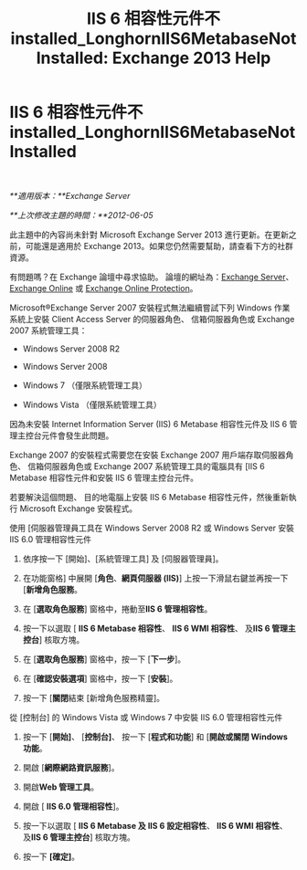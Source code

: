 ﻿---
title: 'IIS 6 相容性元件不 installed_LonghornIIS6MetabaseNotInstalled: Exchange 2013 Help'
TOCTitle: IIS 6 相容性元件不 installed_LonghornIIS6MetabaseNotInstalled
ms:assetid: 0bd52987-d3cc-496c-ac8c-d35591405195
ms:mtpsurl: https://technet.microsoft.com/zh-tw/library/ms.exch.setupreadiness.longhorniis6metabasenotinstalled(v=EXCHG.150)
ms:contentKeyID: 50472535
ms.date: 05/21/2018
mtps_version: v=EXCHG.150
ms.translationtype: MT
---

# IIS 6 相容性元件不 installed\_LonghornIIS6MetabaseNotInstalled

 

_**適用版本：**Exchange Server_

_**上次修改主題的時間：**2012-06-05_

此主題中的內容尚未針對 Microsoft Exchange Server 2013 進行更新。在更新之前，可能還是適用於 Exchange 2013。如果您仍然需要幫助，請查看下方的社群資源。

有問題嗎？在 Exchange 論壇中尋求協助。 論壇的網址為：[Exchange Server](https://go.microsoft.com/fwlink/p/?linkid=60612)、 [Exchange Online](https://go.microsoft.com/fwlink/p/?linkid=267542) 或 [Exchange Online Protection](https://go.microsoft.com/fwlink/p/?linkid=285351)。

Microsoft®Exchange Server 2007 安裝程式無法繼續嘗試下列 Windows 作業系統上安裝 Client Access Server 的伺服器角色、 信箱伺服器角色或 Exchange 2007 系統管理工具：

  - Windows Server 2008 R2

  - Windows Server 2008

  - Windows 7 （僅限系統管理工具）

  - Windows Vista （僅限系統管理工具）

因為未安裝 Internet Information Server (IIS) 6 Metabase 相容性元件及 IIS 6 管理主控台元件會發生此問題。

Exchange 2007 的安裝程式需要您在安裝 Exchange 2007 用戶端存取伺服器角色、 信箱伺服器角色或 Exchange 2007 系統管理工具的電腦具有 \[IIS 6 Metabase 相容性元件和安裝 IIS 6 管理主控台元件。

若要解決這個問題、 目的地電腦上安裝 IIS 6 Metabase 相容性元件，然後重新執行 Microsoft Exchange 安裝程式。

使用 \[伺服器管理員工具在 Windows Server 2008 R2 或 Windows Server 安裝 IIS 6.0 管理相容性元件

1.  依序按一下 \[開始\]、\[系統管理工具\] 及 \[伺服器管理員\]。

2.  在功能窗格\] 中展開 \[**角色**、**網頁伺服器 (IIS)**\] 上按一下滑鼠右鍵並再按一下 \[**新增角色服務**。

3.  在 \[**選取角色服務**\] 窗格中，捲動至**IIS 6 管理相容性**。

4.  按一下以選取 \[ **IIS 6 Metabase 相容性**、 **IIS 6 WMI 相容性**、 及**IIS 6 管理主控台**\] 核取方塊。

5.  在 \[**選取角色服務**\] 窗格中，按一下 \[**下一步**\]。

6.  在 \[**確認安裝選項**\] 窗格中，按一下 \[**安裝**\]。

7.  按一下 \[**關閉**結束 \[新增角色服務精靈\]。

從 \[控制台\] 的 Windows Vista 或 Windows 7 中安裝 IIS 6.0 管理相容性元件

1.  按一下 \[**開始\]**、 \[**控制台\]**、 按一下 \[**程式和功能**\] 和 \[**開啟或關閉 Windows 功能**。

2.  開啟 \[**網際網路資訊服務**\]。

3.  開啟**Web 管理工具**。

4.  開啟 \[ **IIS 6.0 管理相容性**\]。

5.  按一下以選取 \[ **IIS 6 Metabase 及 IIS 6 設定相容性**、 **IIS 6 WMI 相容性**、 及**IIS 6 管理主控台**\] 核取方塊。

6.  按一下 **\[確定\]**。

